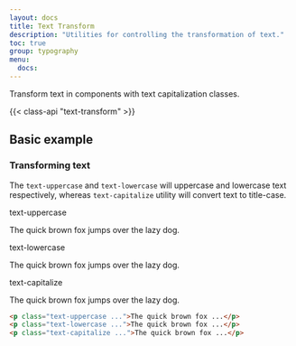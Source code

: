 ```yaml
---
layout: docs
title: Text Transform
description: "Utilities for controlling the transformation of text."
toc: true
group: typography
menu:
  docs:    
---
```


Transform text in components with text capitalization classes.

{{< class-api "text-transform" >}}

## Basic example

### Transforming text

The `text-uppercase` and `text-lowercase` will uppercase and lowercase text respectively, whereas `text-capitalize` utility will convert text to title-case. 


<div class="bd-example">
  <span class="text-muted">text-uppercase</span>
  <p class="text-uppercase fw-semibold">The quick brown fox jumps over the lazy dog.</p>
  <span class="text-muted">text-lowercase</span>
  <p class="text-lowercase fw-semibold">The quick brown fox jumps over the lazy dog.</p>
  <span class="text-muted">text-capitalize</span>
  <p class="text-capitalize fw-semibold">The quick brown fox jumps over the lazy dog.</p>
</div>


```html
<p class="text-uppercase ...">The quick brown fox ...</p>
<p class="text-lowercase ...">The quick brown fox ...</p>
<p class="text-capitalize ...">The quick brown fox ...</p>
```